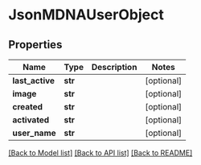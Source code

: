 # JsonMDNAUserObject


## Properties
Name | Type | Description | Notes
------------ | ------------- | ------------- | -------------
**last_active** | **str** |  | [optional] 
**image** | **str** |  | [optional] 
**created** | **str** |  | [optional] 
**activated** | **str** |  | [optional] 
**user_name** | **str** |  | [optional] 

[[Back to Model list]](../README.md#documentation-for-models) [[Back to API list]](../README.md#documentation-for-api-endpoints) [[Back to README]](../README.md)


